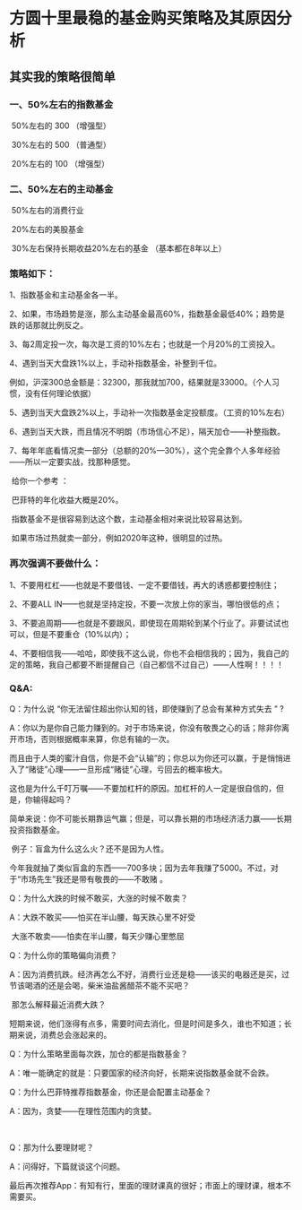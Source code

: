 # 方圆十里最稳的基金购买策略及其原因分析

## 其实我的策略很简单

### 一、50%左右的指数基金

​        50%左右的   300   （增强型）

​        30%左右的   500   （普通型）

​        20%左右的   100   （增强型） 

### 二、50%左右的主动基金

​        50%左右的消费行业 

​        20%左右的美股基金

​        30%左右保持长期收益20%左右的基金 （基本都在8年以上）

### 策略如下：

1、指数基金和主动基金各一半。

2、如果，市场趋势是涨，那么主动基金最高60%，指数基金最低40%；趋势是跌的话那就比例反之。

3、每2周定投一次，每次是工资的10%左右；也就是一个月20%的工资投入。

4、遇到当天大盘跌1%以上，手动补指数基金，补整到千位。

​      例如，沪深300总金额是：32300，那我就加700，结果就是33000。（个人习惯，没有任何理论依据）

5、遇到当天大盘跌2%以上，手动补一次指数基金定投额度。（工资的10%左右）

6、遇到当天大跌，而且情况不明朗（市场信心不足），隔天加仓——补整指数。

7、每年年底看情况卖一部分（总额的20%—30%），这个完全靠个人多年经验——所以一定要实战，找那种感觉。

​      给你一个参考 ：

​      巴菲特的年化收益大概是20%。

​      指数基金不是很容易到达这个数，主动基金相对来说比较容易达到。

​       如果市场过热就卖一部分，例如2020年这种，很明显的过热。

### 再次强调不要做什么：

1、不要用杠杠——也就是不要借钱、一定不要借钱，再大的诱惑都要控制住；

2、不要ALL IN——也就是坚持定投，不要一次放上你的家当，哪怕很低的点；

3、不要追周期——也就是不要跟风，即使现在周期轮到某个行业了。非要试试也可以，但是不要重仓（10%以内）；

4、不要相信我——哈哈，即使我不这么说，你也不会相信我的；因为，我自己的定的策略，我自己都要不断提醒自己（自己都信不过自己）——人性啊！！！！

### Q&A:

Q：为什么说 “你无法留住超出你认知的钱，即使赚到了总会有某种方式失去 ” ?

A：你以为是你自己能力赚到的。对于市场来说，你没有敬畏之心的话；除非你离开市场，否则根据概率来算，你总有输的一次。

​      而且由于人类的蜜汁自信，你是不会“认输”的；你总以为你还可以赢，于是悄悄进入了“赌徒”心理——一旦形成“赌徒”心理，亏回去的概率极大。

​      这也是为什么千叮万嘱——不要加杠杆的原因。加杠杆的人一定是很自信的，但是，你输得起吗？

​      简单来说：你不可能长期靠运气赢；但是，可以靠长期的市场经济活力赢——长期投资指数基金。 

​      例子：盲盒为什么这么火？还不是因为人性。

​      今年我就抽了类似盲盒的东西——700多块；因为去年我赚了5000。不过，对于“市场先生”我还是带有敬畏的——不敢赌 。



Q：为什么大跌的时候不敢买，大涨的时候不敢卖？ 

A：大跌不敢买——怕买在半山腰，每天跌心里不好受        

​      大涨不敢卖——怕卖在半山腰，每天少赚心里憋屈



Q：为什么你的策略偏向消费？

A：因为消费抗跌。经济再怎么不好，消费行业还是稳——该买的电器还是买，过节该喝酒的还是会喝，柴米油盐酱醋茶不能不买吧？

​      那怎么解释最近消费大跌？

​      短期来说，他们涨得有点多，需要时间去消化，但是时间是多久，谁也不知道；长期来说，消费总会涨起来的。



Q：为什么策略里面每次跌，加仓的都是指数基金？

A：唯一能确定的就是：只要国家的经济向好，长期来说指数基金就不会跌。



Q：为什么巴菲特推荐指数基金，你还是会配置主动基金？

A：因为，贪婪——在理性范围内的贪婪。

​           

Q：那为什么要理财呢？

A：问得好，下篇就谈这个问题。   

最后再次推荐App：有知有行，里面的理财课真的很好；市面上的理财课，根本不需要买。